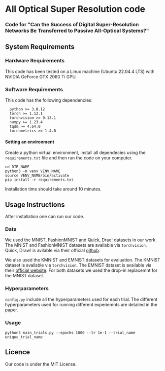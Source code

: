 # All Optical Super Resolution code

### Code for "Can the Success of Digital Super-Resolution Networks Be Transferred to Passive All-Optical Systems?" 

## System Requirements 

### Hardware Requirements 

This code has been tested on a Linux machine (Ubuntu 22.04.4 LTS) with NVIDIA GeForce GTX 2080 Ti GPU. 

### Software Requirements 

This code has the following dependencies: 
```
  python >= 3.8.12 
  torch >= 1.12.1
  torchvision >= 0.13.1
  numpy >= 1.23.4
  tqdm >= 4.64.0
  torchmetrics >= 1.4.0
```

#### Setting an environment 

Create a python virtual environment, install all dependecies using the `requirements.txt` file and then run the code on your computer. 

```
cd DIR_NAME
python3 -m venv VENV_NAME
source VENV_NAME/bin/activate
pip install -r requirements.txt 
```
Installation time should take around 10 minutes. 

## Usage Instructions  

After installation one can run our code. 

### Data

We used the MNIST, FashionMNIST and Quick, Drae! datasets in our work. The MNIST and FashionMNIST datasets are available via `torchvision`, Quick, Draw! is avilable via their official [github](https://github.com/googlecreativelab/quickdraw-dataset). 

We also used the KMNIST and EMNIST datasets for evaluation. The KMNIST dataset is available via `torchvision`. The EMNIST dataset is available via their [official website](https://www.nist.gov/itl/products-and-services/emnist-dataset). For both datasets we used the drop-in replacemnt for the MNIST dataset. 

### Hyperparameters

`config.py` include all the hyperparameters used for each trial. The different hyperparameters used for running different experiemnts are detailed in the paper. 

### Usage

```
python3 main_trials.py --epochs 1000 --lr 1e-1 --trial_name unique_trial_name

```

## Licence 

Our code is under the MIT License. 
